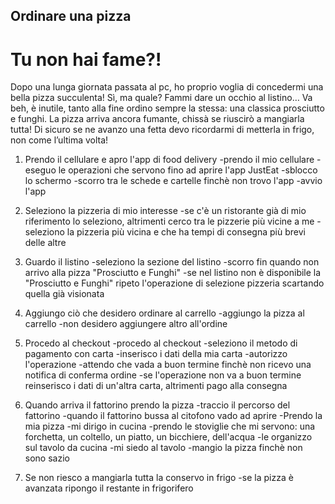 ## Ordinare una pizza
# Tu non hai fame?!
Dopo una lunga giornata passata al pc, ho proprio voglia di concedermi una bella pizza succulenta! Sì, ma quale? Fammi dare un occhio al listino… Va beh, è inutile, tanto alla fine ordino sempre la stessa: una classica prosciutto e funghi. La pizza arriva ancora fumante, chissà se riuscirò a mangiarla tutta!
Di sicuro se ne avanzo una fetta devo ricordarmi di metterla in frigo, non come l’ultima volta! 

1. Prendo il cellulare e apro l'app di food delivery
    -prendo il mio cellulare
    -eseguo le operazioni che servono fino ad aprire l'app JustEat
        -sblocco lo schermo
        -scorro tra le schede e cartelle finchè non trovo l'app
        -avvio l'app
    
2. Seleziono la pizzeria di mio interesse
    -se c'è un ristorante già di mio riferimento lo seleziono, altrimenti cerco tra le pizzerie più vicine a me
        -seleziono la pizzeria più vicina e che ha tempi di consegna più brevi delle altre 
    
3. Guardo il listino 
    -seleziono la sezione del listino 
    -scorro fin quando non arrivo alla pizza "Prosciutto e Funghi"
    -se nel listino non è disponibile la "Prosciutto e Funghi" ripeto l'operazione di selezione pizzeria scartando quella già visionata 

4. Aggiungo ciò che desidero ordinare al carrello
    -aggiungo la pizza al carrello 
    -non desidero aggiungere altro all'ordine

5. Procedo al checkout 
    -procedo al checkout 
    -seleziono il metodo di pagamento con carta
    -inserisco i dati della mia carta
    -autorizzo l'operazione
    -attendo che vada a buon termine finchè non ricevo una notifica di conferma ordine
    -se l'operazione non  va a buon termine reinserisco i dati di un'altra carta, altrimenti pago alla consegna 

6. Quando arriva il fattorino prendo la pizza
    -traccio il percorso del fattorino 
    -quando il fattorino bussa al citofono vado ad aprire
    -Prendo la mia pizza
    -mi dirigo in cucina
        -prendo le stoviglie che mi servono: una forchetta, un coltello, un piatto, un bicchiere, dell'acqua
        -le organizzo sul tavolo da cucina 
    -mi siedo al tavolo 
    -mangio la pizza finchè non sono sazio

7. Se non riesco a mangiarla tutta la conservo in frigo 
    -se la pizza è avanzata ripongo il restante in frigorifero